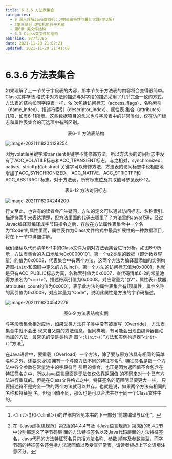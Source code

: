 ```yaml
---
title: 6.3.6 方法表集合
categories: 
  - 9 深入理解Java虛拟机：JVM高级特性与最佳实践(第3版)
  - 3第三部分 虚拟机执行子系统
  - 第6章 类文件结构
  - 6.3 Class类文件的结构
abbrlink: 977f538b
date: 2021-11-20 21:02:21
updated: 2021-11-20 21:41:08
---
```

# 6.3.6 方法表集合
如果理解了上一节关于字段表的内容，那本节关于方法表的内容将会变得很简单。Class文件存储 格式中对方法的描述与对字段的描述采用了几乎完全一致的方式，方法表的结构如同字段表一样，依 次包括访问标志（access_flags）、名称索引（name_index）、描述符索引（descriptor_index）、属性表 集合（attributes）几项，如表6-11所示。这些数据项目的含义也与字段表中的非常类似，仅在访问标 志和属性表集合的可选项中有所区别。

<center>表6-11 方法表结构</center>

![image-20211118204129254](https://gitee.com/XiaoLan223/images/raw/master/Blog/Sum/20211118204129.png)

因为volatile关键字和transient关键字不能修饰方法，所以方法表的访问标志中没有了ACC_VOLATILE标志和ACC_TRANSIENT标志。与之相对，synchronized、native、strictfp和abstract 关键字可以修饰方法，方法表的访问标志中也相应地增加了ACC_SYNCHRONIZED、 ACC_NATIVE、ACC_STRICTFP和ACC_ABSTRACT标志。对于方法表，所有标志位及其取值可参见表6-12。

<center>表6-12 方法访问标志</center>

![image-20211118204244209](https://gitee.com/XiaoLan223/images/raw/master/Blog/Sum/20211118204244.png)

行文至此，也许有的读者会产生疑问，方法的定义可以通过访问标志、名称索引、描述符索引来表达清楚，但方法里面的代码去哪里了？方法里的Java代码，经过Javac编译器编译成字节码指令之后，存放在方法属性表集合中一个名为“Code”的属性里面，属性表作为Class文件格式中最具扩展性的一种数据项目，将在下一节中详细讲解。

我们继续以代码清单6-1中的Class文件为例对方法表集合进行分析。如图6-9所示，方法表集合的入口地址为0x00000101，第一个u2类型的数据（即计数器容量）的值为0x0002，代表集合中有两个方法，这两个方法为编译器添加的实例构造器`<init>`和源码中定义的方法inc()。第一个方法的访问标志值为0x0001，也就是只有ACC_PUBLIC标志为真，名称索引值为0x0007，查代码清单6-2的常量池得方法名为“`<init>`”，描述符索引值为0x0008，对应常量为“()V”，属性表计数器attributes_count的值为0x0001，表示此方法的属性表集合有1项属性，属性名称的索引值为0x0009，对应常量为“Code”，说明此属性是方法的字节码描述。

![image-20211118204542279](https://gitee.com/XiaoLan223/images/raw/master/Blog/Sum/20211118204542.png)

<center>图6-9 方法表结构实例</center>

与字段表集合相对应地，如果父类方法在子类中没有被重写（Override），方法表集合中就不会出 现来自父类的方法信息。但同样地，有可能会出现由编译器自动添加的方法，最常见的便是类构造 器“`<clinit>()`”方法和实例构造器“`<init>()`”方法[^1]。

在Java语言中，要重载（Overload）一个方法，除了要与原方法具有相同的简单名称之外，还要求 必须拥有一个与原方法不同的特征签名[^2]。特征签名是指一个方法中各个参数在常量池中的字段符号 引用的集合，也正是因为返回值不会包含在特征签名之中，所以Java语言里面是无法仅仅依靠返回值 的不同来对一个已有方法进行重载的。但是在Class文件格式之中，特征签名的范围明显要更大一些， 只要描述符不是完全一致的两个方法就可以共存。也就是说，如果两个方法有相同的名称和特征签 名，但返回值不同，那么也是可以合法共存于同一个Class文件中的。

[^1]: ＜init＞()和＜clinit＞()的详细内容见本书的下一部分“前端编译与优化”。 
[^2]: 在《Java虚拟机规范》第2版的4.4.4节及《Java语言规范》第3版的8.4.2节中分别都定义了字节码层 面的方法特征签名以及Java代码层面的方法特征签名，Java代码的方法特征签名只包括方法名称、参数 顺序及参数类型，而字节码的特征签名还包括方法返回值以及受查异常表，请读者根据上下文语境注 意区分。
